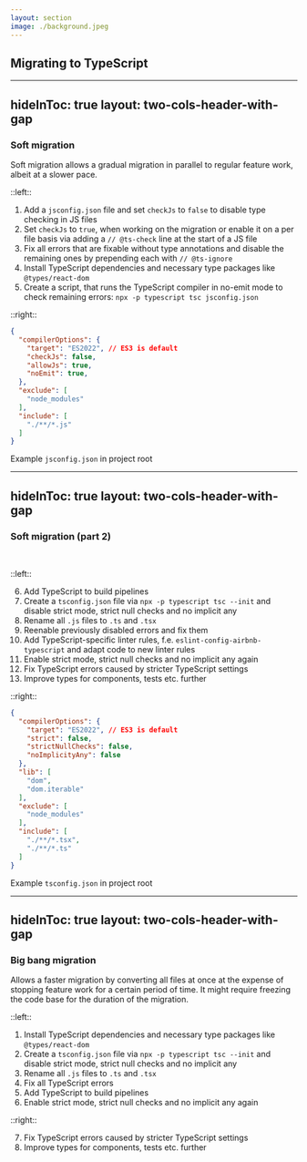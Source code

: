 ```yaml
---
layout: section
image: ./background.jpeg
---
```


## Migrating to TypeScript

---
hideInToc: true
layout: two-cols-header-with-gap
---

### Soft migration

Soft migration allows a gradual migration in parallel to regular feature work, albeit at a slower pace.

::left::

1. Add a `jsconfig.json` file and set `checkJs` to `false` to disable type checking in JS files
1. Set `checkJs` to `true`, when working on the migration or enable it on a per file basis via adding a `// @ts-check` line at the start of a JS file
1. Fix all errors that are fixable without type annotations and disable the remaining ones by prepending each with `// @ts-ignore`
1. Install TypeScript dependencies and necessary type packages like `@types/react-dom`
1. Create a script, that runs the TypeScript compiler in no-emit mode to check remaining errors: `npx -p typescript tsc jsconfig.json`

::right::

```json
{
  "compilerOptions": {
    "target": "ES2022", // ES3 is default
    "checkJs": false,
    "allowJs": true,
    "noEmit": true,
  },
  "exclude": [
    "node_modules"
  ],
  "include": [
    "./**/*.js"
  ]
}
```

Example `jsconfig.json` in project root

---
hideInToc: true
layout: two-cols-header-with-gap
---

### Soft migration (part 2)

&nbsp;

::left::

6. Add TypeScript to build pipelines
6. Create a `tsconfig.json` file via `npx -p typescript tsc --init` and disable strict mode, strict null checks and no implicit any
6. Rename all `.js` files to `.ts` and `.tsx`
6. Reenable previously disabled errors and fix them
6. Add TypeScript-specific linter rules, f.e. `eslint-config-airbnb-typescript` and adapt code to new linter rules
6. Enable strict mode, strict null checks and no implicit any again
6. Fix TypeScript errors caused by stricter TypeScript settings
6. Improve types for components, tests etc. further

::right::

```json
{
  "compilerOptions": {
    "target": "ES2022", // ES3 is default
    "strict": false,
    "strictNullChecks": false,
    "noImplicityAny": false
  },
  "lib": [
    "dom",
    "dom.iterable"
  ],
  "exclude": [
    "node_modules"
  ],
  "include": [
    "./**/*.tsx",
    "./**/*.ts"
  ]
}
```

Example `tsconfig.json` in project root

---
hideInToc: true
layout: two-cols-header-with-gap
---

### Big bang migration

Allows a faster migration by converting all files at once at the expense of stopping feature work for a certain period of time.
It might require freezing the code base for the duration of the migration.

::left::

1. Install TypeScript dependencies and necessary type packages like `@types/react-dom`
1. Create a `tsconfig.json` file via `npx -p typescript tsc --init` and disable strict mode, strict null checks and no implicit any
1. Rename all `.js` files to `.ts` and `.tsx`
1. Fix all TypeScript errors
1. Add TypeScript to build pipelines
1. Enable strict mode, strict null checks and no implicit any again

::right::

7. Fix TypeScript errors caused by stricter TypeScript settings
7. Improve types for components, tests etc. further
